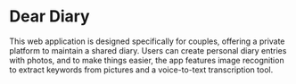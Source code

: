# Dear Diary

This web application is designed specifically for couples, offering a private platform to maintain a shared diary. Users can create personal diary entries with photos, and to make things easier, the app features image recognition to extract keywords from pictures and a voice-to-text transcription tool.